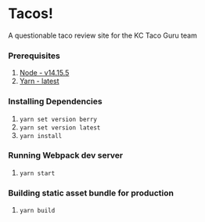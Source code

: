 # Tacos!

A questionable taco review site for the KC Taco Guru team

### Prerequisites

1. [Node - v14.15.5](https://nodejs.org/dist/v14.15.5/)
2. [Yarn - latest](https://github.com/yarnpkg/yarn/releases/latest)

### Installing Dependencies

1. `yarn set version berry`
2. `yarn set version latest`
3. `yarn install`

### Running Webpack dev server

1. `yarn start`

### Building static asset bundle for production

1. `yarn build`
